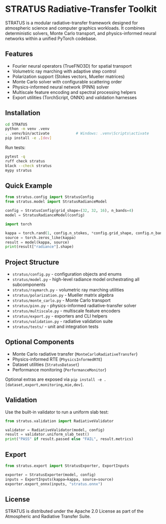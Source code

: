 ﻿# STRATUS Radiative-Transfer Toolkit

STRATUS is a modular radiative-transfer framework designed for atmospheric science and computer graphics workloads. It combines deterministic solvers, Monte Carlo transport, and physics-informed neural networks within a unified PyTorch codebase.

## Features

- Fourier neural operators (TrueFNO3D) for spatial transport
- Volumetric ray marching with adaptive step control
- Polarization support (Stokes vectors, Mueller matrices)
- Monte Carlo solver with configurable scattering order
- Physics-informed neural network (PINN) solver
- Multiscale feature encoding and spectral processing helpers
- Export utilities (TorchScript, ONNX) and validation harnesses

## Installation

```bash
cd STRATUS
python -m venv .venv
. .venv/bin/activate            # Windows: .venv\Scripts\activate
pip install -e .[dev]
```

Run tests:

```bash
pytest -q
ruff check stratus
black --check stratus
mypy stratus
```

## Quick Example

```python
from stratus.config import StratusConfig
from stratus.model import StratusRadianceModel

config = StratusConfig(grid_shape=(32, 32, 16), n_bands=4)
model = StratusRadianceModel(config)

import torch

kappa = torch.rand(1, config.n_stokes, *config.grid_shape, config.n_bands)
source = torch.zeros_like(kappa)
result = model(kappa, source)
print(result["radiance"].shape)
```

## Project Structure

- `stratus/config.py` - configuration objects and enums
- `stratus/model.py` - high-level radiance model orchestrating all subcomponents
- `stratus/raymarch.py` - volumetric ray marching utilities
- `stratus/polarization.py` - Mueller matrix algebra
- `stratus/monte_carlo.py` - Monte Carlo transport
- `stratus/pinn.py` - physics-informed radiative-transfer solver
- `stratus/multiscale.py` - multiscale feature encoders
- `stratus/export.py` - exporters and CLI helpers
- `stratus/validation.py` - radiative validation suite
- `stratus/tests/` - unit and integration tests

## Optional Components

- Monte Carlo radiative transfer (`MonteCarloRadiativeTransfer`)
- Physics-informed RTE (`PhysicsInformedRTE`)
- Dataset utilities (`StratusDataset`)
- Performance monitoring (`PerformanceMonitor`)

Optional extras are exposed via `pip install -e .[dataset,export,monitoring,mie,dev]`.

## Validation

Use the built-in validator to run a uniform slab test:

```python
from stratus.validation import RadiativeValidator

validator = RadiativeValidator(model, config)
result = validator.uniform_slab_test()
print("PASS" if result.passed else "FAIL", result.metrics)
```

## Export

```python
from stratus.export import StratusExporter, ExportInputs

exporter = StratusExporter(model, config)
inputs = ExportInputs(kappa=kappa, source=source)
exporter.export_onnx(inputs, "stratus.onnx")
```

## License

STRATUS is distributed under the Apache 2.0 License as part of the Atmospheric and Radiative Transfer Suite.

